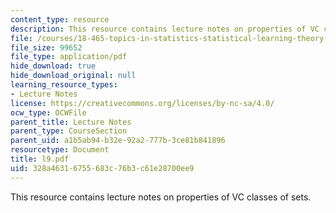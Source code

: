 ```yaml
---
content_type: resource
description: This resource contains lecture notes on properties of VC classes of sets.
file: /courses/18-465-topics-in-statistics-statistical-learning-theory-spring-2007/328a46316755683c76b3c61e28700ee9_l9.pdf
file_size: 99652
file_type: application/pdf
hide_download: true
hide_download_original: null
learning_resource_types:
- Lecture Notes
license: https://creativecommons.org/licenses/by-nc-sa/4.0/
ocw_type: OCWFile
parent_title: Lecture Notes
parent_type: CourseSection
parent_uid: a1b5ab94-b32e-92a2-777b-3ce81b841896
resourcetype: Document
title: l9.pdf
uid: 328a4631-6755-683c-76b3-c61e28700ee9
---
```

This resource contains lecture notes on properties of VC classes of sets.
